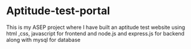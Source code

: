 # Aptitude-test-portal
This is my ASEP project where I have built an aptitude test website using html ,css, javascript for frontend and node.js and express.js for backend along with mysql for database 
